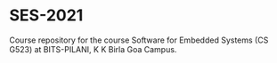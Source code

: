 # SES-2021

Course repository for the course Software for Embedded Systems (CS G523) at BITS-PILANI, K K Birla Goa Campus.
